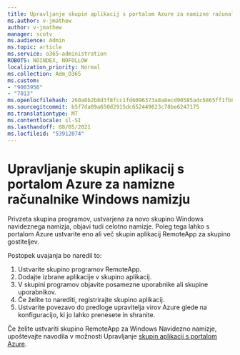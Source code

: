 ```yaml
---
title: Upravljanje skupin aplikacij s portalom Azure za namizne računalnike Windows namizju
ms.author: v-jmathew
author: v-jmathew
manager: scotv
ms.audience: Admin
ms.topic: article
ms.service: o365-administration
ROBOTS: NOINDEX, NOFOLLOW
localization_priority: Normal
ms.collection: Adm_O365
ms.custom:
- "9003956"
- "7013"
ms.openlocfilehash: 260a0b2b8d3f8fcc1fd6096373a8a8ecd90585adc5865ff1fb832870cb62102e
ms.sourcegitcommit: b5f7da89a650d2915dc652449623c78be6247175
ms.translationtype: MT
ms.contentlocale: sl-SI
ms.lasthandoff: 08/05/2021
ms.locfileid: "53912074"
---
```

# <a name="manage-app-groups-by-using-the-azure-portal-for-windows-virtual-desktop"></a>Upravljanje skupin aplikacij s portalom Azure za namizne računalnike Windows namizju

Privzeta skupina programov, ustvarjena za novo skupino Windows navideznega namizja, objavi tudi celotno namizje. Poleg tega lahko s portalom Azure ustvarite eno ali več skupin aplikacij RemoteApp za skupino gostiteljev.

Postopek uvajanja bo naredil to:

1. Ustvarite skupino programov RemoteApp.
2. Dodajte izbrane aplikacije v skupino aplikacij.
3. V skupini programov objavite posamezne uporabnike ali skupine uporabnikov.
4. Če želite to narediti, registrirajte skupino aplikacij.
5. Ustvarite povezavo do predloge upravitelja virov Azure glede na konfiguracijo, ki jo lahko prenesete in shranite.

Če želite ustvariti skupino RemoteApp za Windows Navidezno namizje, upoštevajte navodila v možnosti Upravljanje [skupin aplikacij s portalom Azure](https://go.microsoft.com/fwlink/?linkid=2129550).
